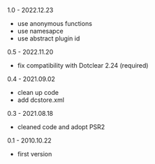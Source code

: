 1.0 - 2022.12.23
- use anonymous functions
- use namesapce
- use abstract plugin id

0.5 - 2022.11.20
- fix compatibility with Dotclear 2.24 (required)

0.4 - 2021.09.02
- clean up code
- add dcstore.xml

0.3 - 2021.08.18
- cleaned code and adopt PSR2

0.1 - 2010.10.22
- first version